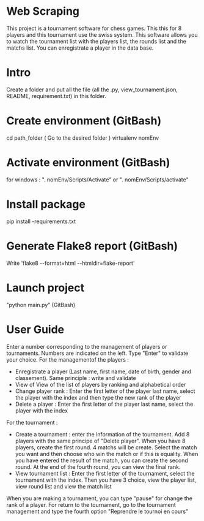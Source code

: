 # Web Scraping
This project is a tournament software for chess games. This this for 8 players and this tournament use the swiss system. This software allows you to watch the tournament list with the players list, the rounds list and the matchs list. You can enregistrate a player in the data base.

# Intro
Create a folder and put all the file (all the .py, view_tournament.json,  README, requirement.txt) in this folder.

# Create environment (GitBash)
cd path_folder ( Go to the desired folder ) virtualenv nomEnv

# Activate environment (GitBash)
for windows : ". nomEnv/Scripts/Activate" or ". nomEnv/Scripts/activate"

# Install package
pip install -requirements.txt

# Generate Flake8 report (GitBash)
Write 'flake8 --format=html --htmldir=flake-report' 

# Launch project
"python main.py" (GitBash)

# User Guide
Enter a number corresponding to the management of players or tournaments. Numbers are indicated on the left. Type "Enter" to validate your choice.
For the managementof the players :
- Enregistrate a player (Last name, first name, date of birth, gender and classement). Same principle : write and validate
- View of View of the list of players by ranking and alphabetical order
- Change player rank : Enter the first letter of the player last name, select the player with the index and then type the new rank of the player
- Delete a player : Enter the first letter of the player last name, select the player with the index

For the tournament :
- Create a tournament : enter the information of the tournament. Add 8 players with the same principe of "Delete player". When you have 8 players, create the first round. 4 matchs will be create. Select the match you want and then choose who win the match or if this is equality. When you have entered the result of the match, you can create the second round. At the end of the fourth round, you can view the final rank.
- View tournament list : Enter the first letter of the tournament, select the tournament with the index. Then you have 3 choice, view the player list, view round list and view the match list

When you are making a tournament, you can type "pause" for change the rank of a player. For return to the tournament, go to the tournament management and type the fourth option "Reprendre le tournoi en cours"
